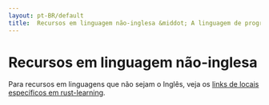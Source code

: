 ```yaml
---
layout: pt-BR/default
title:  Recursos em linguagem não-inglesa &middot; A linguagem de programação Rust
---
```


# Recursos em linguagem não-inglesa

Para recursos em linguagens que não sejam o Inglês,
veja os [links de locais específicos em rust-learning][locale].

[locale]: https://github.com/ctjhoa/rust-learning#locale-links